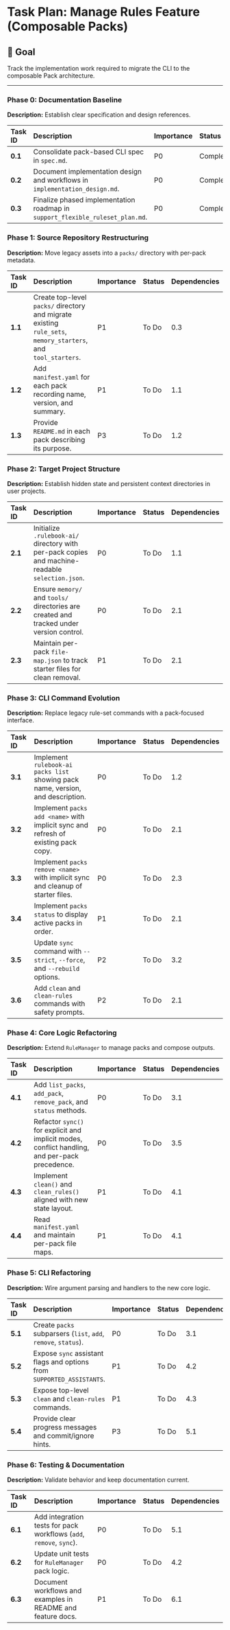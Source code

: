 # Task Plan: Manage Rules Feature (Composable Packs)

## 🎯 Goal

Track the implementation work required to migrate the CLI to the composable Pack architecture.

---

### Phase 0: Documentation Baseline

**Description:** Establish clear specification and design references.

| Task ID | Description | Importance | Status | Dependencies |
|:--------|:------------|:-----------|:-------|:-------------|
| **0.1** | Consolidate pack-based CLI spec in `spec.md`. | P0 | Completed | - |
| **0.2** | Document implementation design and workflows in `implementation_design.md`. | P0 | Completed | 0.1 |
| **0.3** | Finalize phased implementation roadmap in `support_flexible_ruleset_plan.md`. | P0 | Completed | 0.2 |

### Phase 1: Source Repository Restructuring

**Description:** Move legacy assets into a `packs/` directory with per-pack metadata.

| Task ID | Description | Importance | Status | Dependencies |
|:--------|:------------|:-----------|:-------|:-------------|
| **1.1** | Create top-level `packs/` directory and migrate existing `rule_sets`, `memory_starters`, and `tool_starters`. | P1 | To Do | 0.3 |
| **1.2** | Add `manifest.yaml` for each pack recording name, version, and summary. | P1 | To Do | 1.1 |
| **1.3** | Provide `README.md` in each pack describing its purpose. | P3 | To Do | 1.2 |

### Phase 2: Target Project Structure

**Description:** Establish hidden state and persistent context directories in user projects.

| Task ID | Description | Importance | Status | Dependencies |
|:--------|:------------|:-----------|:-------|:-------------|
| **2.1** | Initialize `.rulebook-ai/` directory with per-pack copies and machine-readable `selection.json`. | P0 | To Do | 1.1 |
| **2.2** | Ensure `memory/` and `tools/` directories are created and tracked under version control. | P0 | To Do | 2.1 |
| **2.3** | Maintain per-pack `file-map.json` to track starter files for clean removal. | P1 | To Do | 2.1 |

### Phase 3: CLI Command Evolution

**Description:** Replace legacy rule-set commands with a pack-focused interface.

| Task ID | Description | Importance | Status | Dependencies |
|:--------|:------------|:-----------|:-------|:-------------|
| **3.1** | Implement `rulebook-ai packs list` showing pack name, version, and description. | P0 | To Do | 1.2 |
| **3.2** | Implement `packs add <name>` with implicit sync and refresh of existing pack copy. | P0 | To Do | 2.1 |
| **3.3** | Implement `packs remove <name>` with implicit sync and cleanup of starter files. | P0 | To Do | 2.3 |
| **3.4** | Implement `packs status` to display active packs in order. | P1 | To Do | 2.1 |
| **3.5** | Update `sync` command with `--strict`, `--force`, and `--rebuild` options. | P2 | To Do | 3.2 |
| **3.6** | Add `clean` and `clean-rules` commands with safety prompts. | P2 | To Do | 2.1 |

### Phase 4: Core Logic Refactoring

**Description:** Extend `RuleManager` to manage packs and compose outputs.

| Task ID | Description | Importance | Status | Dependencies |
|:--------|:------------|:-----------|:-------|:-------------|
| **4.1** | Add `list_packs`, `add_pack`, `remove_pack`, and `status` methods. | P0 | To Do | 3.1 |
| **4.2** | Refactor `sync()` for explicit and implicit modes, conflict handling, and per-pack precedence. | P0 | To Do | 3.5 |
| **4.3** | Implement `clean()` and `clean_rules()` aligned with new state layout. | P1 | To Do | 4.1 |
| **4.4** | Read `manifest.yaml` and maintain per-pack file maps. | P1 | To Do | 4.1 |

### Phase 5: CLI Refactoring

**Description:** Wire argument parsing and handlers to the new core logic.

| Task ID | Description | Importance | Status | Dependencies |
|:--------|:------------|:-----------|:-------|:-------------|
| **5.1** | Create `packs` subparsers (`list`, `add`, `remove`, `status`). | P0 | To Do | 3.1 |
| **5.2** | Expose `sync` assistant flags and options from `SUPPORTED_ASSISTANTS`. | P1 | To Do | 4.2 |
| **5.3** | Expose top-level `clean` and `clean-rules` commands. | P1 | To Do | 4.3 |
| **5.4** | Provide clear progress messages and commit/ignore hints. | P3 | To Do | 5.1 |

### Phase 6: Testing & Documentation

**Description:** Validate behavior and keep documentation current.

| Task ID | Description | Importance | Status | Dependencies |
|:--------|:------------|:-----------|:-------|:-------------|
| **6.1** | Add integration tests for pack workflows (`add`, `remove`, `sync`). | P0 | To Do | 5.1 |
| **6.2** | Update unit tests for `RuleManager` pack logic. | P0 | To Do | 4.2 |
| **6.3** | Document workflows and examples in README and feature docs. | P1 | To Do | 6.1 |
